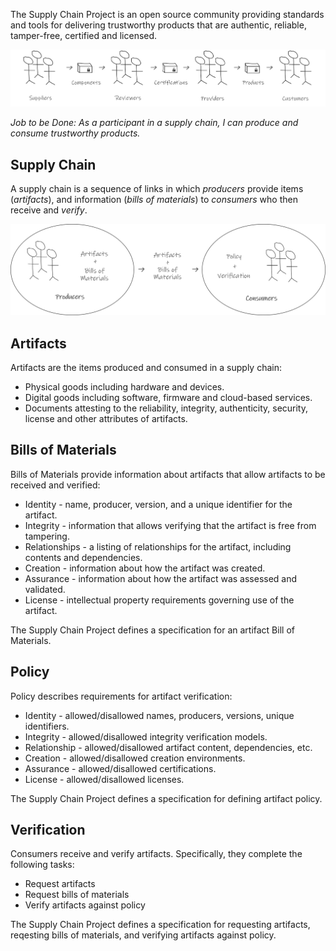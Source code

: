 The Supply Chain Project is an open source community providing standards and tools for delivering trustworthy products that are authentic, reliable, tamper-free, certified and licensed.

![Supply Chain Project Overview](SupplyChainProjectOverview.png)

_Job to be Done: As a participant in a supply chain, I can produce and consume trustworthy products._

## Supply Chain

A supply chain is a sequence of links in which _producers_ provide items (_artifacts_), and information (_bills of materials_) to _consumers_ who then receive and _verify_.

![Supply Chain Project Concepts](SupplyChainProjectConcepts.png)

## Artifacts
Artifacts are the items produced and consumed in a supply chain:

* Physical goods including hardware and devices.
* Digital goods including software, firmware and cloud-based services.
* Documents attesting to the reliability, integrity, authenticity, security, license and other attributes of artifacts.

## Bills of Materials
Bills of Materials provide information about artifacts that allow artifacts to be received and verified:

* Identity - name, producer, version, and a unique identifier for the artifact.
* Integrity - information that allows verifying that the artifact is free from tampering.
* Relationships - a listing of relationships for the artifact, including contents and dependencies.
* Creation - information about how the artifact was created.
* Assurance - information about how the artifact was assessed and validated.
* License - intellectual property requirements governing use of the artifact.

The Supply Chain Project defines a specification for an artifact Bill of Materials.

## Policy

Policy describes requirements for artifact verification:

* Identity - allowed/disallowed names, producers, versions, unique identifiers.
* Integrity - allowed/disallowed integrity verification models.
* Relationship - allowed/disallowed artifact content, dependencies, etc.
* Creation - allowed/disallowed creation environments.
* Assurance - allowed/disallowed certifications.
* License - allowed/disallowed licenses.

The Supply Chain Project defines a specification for defining artifact policy.

## Verification

Consumers receive and verify artifacts. Specifically, they complete the following tasks:

* Request artifacts
* Request bills of materials
* Verify artifacts against policy

The Supply Chain Project defines a specification for requesting artifacts, reqesting bills of materials, and verifying artifacts against policy.
